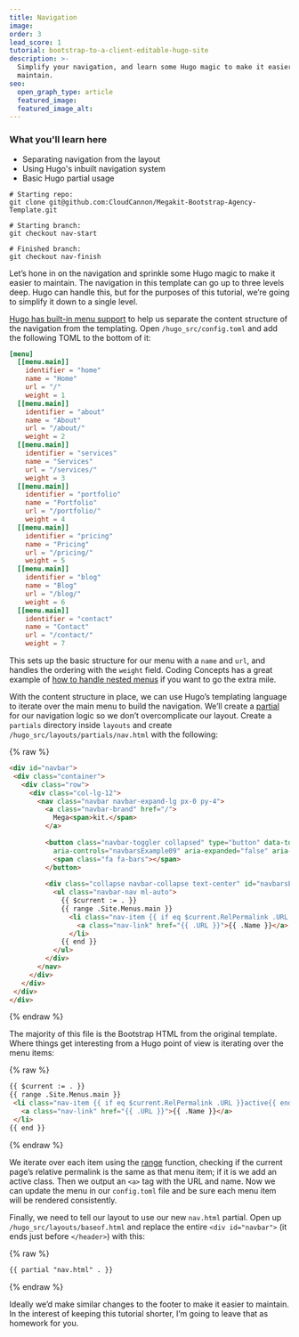 ```yaml
---
title: Navigation
image: 
order: 3
lead_score: 1
tutorial: bootstrap-to-a-client-editable-hugo-site
description: >-
  Simplify your navigation, and learn some Hugo magic to make it easier to
  maintain.
seo:
  open_graph_type: article
  featured_image:
  featured_image_alt:
---
```

### What you'll learn here

* Separating navigation from the layout
* Using Hugo's inbuilt navigation system
* Basic Hugo partial usage

```shell
# Starting repo:
git clone git@github.com:CloudCannon/Megakit-Bootstrap-Agency-Template.git

# Starting branch:
git checkout nav-start

# Finished branch:
git checkout nav-finish
```

Let’s hone in on the navigation and sprinkle some Hugo magic to make it easier to maintain. The navigation in this template can go up to three levels deep. Hugo can handle this, but for the purposes of this tutorial, we’re going to simplify it down to a single level.

[Hugo has built-in menu support](https://gohugo.io/content-management/menus/) to help us separate the content structure of the navigation from the templating. Open `/hugo_src/config.toml` and add the following TOML to the bottom of it:

```toml
[menu]
  [[menu.main]]
    identifier = "home"
    name = "Home"
    url = "/"
    weight = 1
  [[menu.main]]
    identifier = "about"
    name = "About"
    url = "/about/"
    weight = 2
  [[menu.main]]
    identifier = "services"
    name = "Services"
    url = "/services/"
    weight = 3
  [[menu.main]]
    identifier = "portfolio"
    name = "Portfolio"
    url = "/portfolio/"
    weight = 4
  [[menu.main]]
    identifier = "pricing"
    name = "Pricing"
    url = "/pricing/"
    weight = 5
  [[menu.main]]
    identifier = "blog"
    name = "Blog"
    url = "/blog/"
    weight = 6
  [[menu.main]]
    identifier = "contact"
    name = "Contact"
    url = "/contact/"
    weight = 7
```

This sets up the basic structure for our menu with a `name` and `url`, and handles the ordering with the `weight` field. Coding Concepts has a great example of [how to handle nested menus](https://codingnconcepts.com/hugo/nested-menu-hugo/) if you want to go the extra mile.

With the content structure in place, we can use Hugo’s templating language to iterate over the main menu to build the navigation. We’ll create a [partial](/tutorials/hugo-tutorial/hugo-partials/) for our navigation logic so we don’t overcomplicate our layout. Create a `partials` directory inside `layouts` and create `/hugo_src/layouts/partials/nav.html` with the following:

{% raw %}
 ```html
<div id="navbar">
  <div class="container">
    <div class="row">
      <div class="col-lg-12">
        <nav class="navbar navbar-expand-lg px-0 py-4">
          <a class="navbar-brand" href="/">
            Mega<span>kit.</span>
          </a>
    
          <button class="navbar-toggler collapsed" type="button" data-toggle="collapse" data-target="#navbarsExample09"
            aria-controls="navbarsExample09" aria-expanded="false" aria-label="Toggle navigation">
            <span class="fa fa-bars"></span>
          </button>
    
          <div class="collapse navbar-collapse text-center" id="navbarsExample09">
            <ul class="navbar-nav ml-auto">
              {{ $current := . }}
              {{ range .Site.Menus.main }}
                <li class="nav-item {{ if eq $current.RelPermalink .URL }}active{{ end }}">
                  <a class="nav-link" href="{{ .URL }}">{{ .Name }}</a>
                </li>
              {{ end }}
            </ul>
          </div>
        </nav>
      </div>
    </div>
  </div>
</div>
```
{% endraw %}

The majority of this file is the Bootstrap HTML from the original template. Where things get interesting from a Hugo point of view is iterating over the menu items:

{% raw %}
 ```html
{{ $current := . }}
{{ range .Site.Menus.main }}
  <li class="nav-item {{ if eq $current.RelPermalink .URL }}active{{ end }}">
    <a class="nav-link" href="{{ .URL }}">{{ .Name }}</a>
  </li>
{{ end }}
```
{% endraw %}

We iterate over each item using the [range](https://gohugo.io/functions/range/) function, checking if the current page’s relative permalink is the same as that menu item; if it is we add an active class. Then we output an `<a>` tag with the URL and name. Now we can update the menu in our `config.toml` file and be sure each menu item will be rendered consistently.

Finally, we need to tell our layout to use our new `nav.html` partial. Open up `/hugo_src/layouts/baseof.html` and replace the entire `<div id="navbar">` (it ends just before `</header>`) with this:

{% raw %}
 ```html
{{ partial "nav.html" . }}
```
{% endraw %}

Ideally we’d make similar changes to the footer to make it easier to maintain. In the interest of keeping this tutorial shorter, I’m going to leave that as homework for you.
